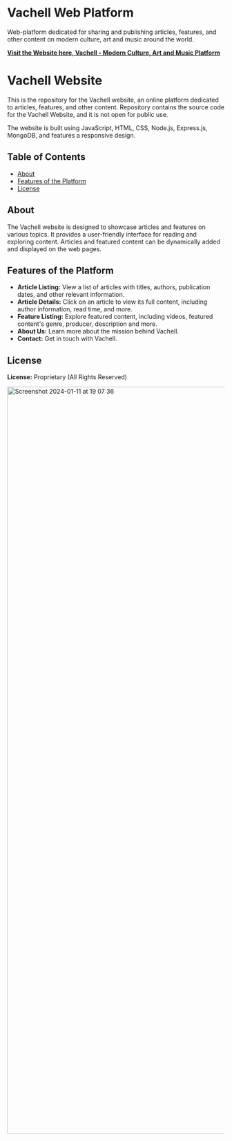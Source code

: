 # Vachell Web Platform
Web-platform dedicated for sharing and publishing articles, features, and other content on modern culture, art and music around the world. 

**[Visit the Website here, Vachell - Modern Culture, Art and Music Platform](https://vachell.co/)**

# Vachell Website

This is the repository for the Vachell website, an online platform dedicated to articles, features, and other content. Repository contains the source code for the Vachell Website, and it is not open for public use.

The website is built using JavaScript, HTML, CSS, Node.js, Express.js, MongoDB, and features a responsive design.


## Table of Contents

- [About](#about)
- [Features of the Platform](#features)
- [License](#license)

## About

The Vachell website is designed to showcase articles and features on various topics. It provides a user-friendly interface for reading and exploring content. Articles and featured content can be dynamically added and displayed on the web pages.

## Features of the Platform

- **Article Listing:** View a list of articles with titles, authors, publication dates, and other relevant information.
- **Article Details:** Click on an article to view its full content, including author information, read time, and more.
- **Feature Listing:** Explore featured content, including videos, featured content's genre, producer, description and more.
- **About Us:** Learn more about the mission behind Vachell.
- **Contact:** Get in touch with Vachell.

## License

**License:** Proprietary (All Rights Reserved)

<img width="1728" alt="Screenshot 2024-01-11 at 19 07 36" src="https://github.com/mhsendur/vachell-web-platform/assets/120842010/9a809c1a-e2e2-42a6-84ea-9a56a2497a73">
